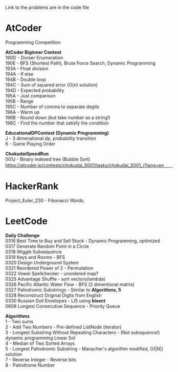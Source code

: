 Link to the problems are in the code file  
# AtCoder
Programming Competition

**AtCoder Biginner Contest**  
190D - Diviser Enumeration  
190E - BFS (Shortest Path), Brute Force Search, Dynamic Programming  
193A - Float division  
194A - If else  
194B - Double loop  
194C - Sum of squared error (O(n) solution)  
194D - Expected probability  
195A - Just comparison  
195B - Range    
195C - Number of comma to separate degits  
196A - Warm up  
196B - Round down (but take number as a string!)  
196C - Find the number that satisfy the condition  


**EducationalDPContest (Dynamic Programming)**  
J - 3 dimenational dp, probability transition  
K - Game Playing Order

**ChokudaiSpeedRun**  
001J - Binary indexed tree (Bubble Sort) https://atcoder.jp/contests/chokudai_S001/tasks/chokudai_S001_j?lang=en　　
  

# HackerRank   
Project_Euler_230 - Fibonacci Words. 
  
  
# LeetCode  
**Daily Challenge**  
0316 Best Time to Buy and Sell Stock - Dynamic Programming, optimized  
0317 Generate Random Point in a Circle  
0318 Wiggle Subsequence  
0319 Keys and Rooms - BFS  
0320 Design Underground System  
0321 Reordered Power of 2 - Permutation  
0322 Vowel Spellchecker - unordered map?  
0325 Advantage Shuffle - sort vectors(lambda)  
0326 Pacific Atlantic Water Flow - BFS (2 dimentional matrix)  
0327 Palindromic Substrings - Similar to **Algorithms, 5**  
0328 Reconstruct Original Digits from English  
0330 Russian Doll Envelopes - LIS using **bisect**  
0606 Longest Consecutive Sequence - Priority Queue  
  
**Algorithms**  
1 - Two sums  
2 - Add Two Numbers - Pre-defined ListNode (iterator)  
3 - Longest Substring Without Repeating Characters - (Not subsquence!) dynamic programming Linear Sol  
4 - Median of Two Sorted Arrays   
5 - Longest Palindromic Substring - Manacher's algorithm modified, O(|N|) solution  
7 - Reverse Integer - Reverse bits  
9 - Palindrome Number  
 


